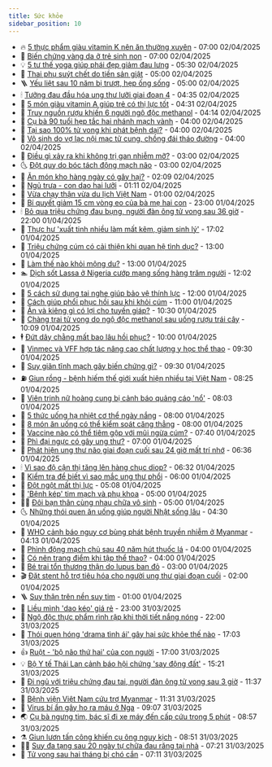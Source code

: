 ```yaml
---
title: Sức khỏe
sidebar_position: 10
---
```


<!-- vnexpress-suc-khoe:START -->
- 🔥 [5 thực phẩm giàu vitamin K nên ăn thường xuyên](https://vnexpress.net/5-thuc-pham-giau-vitamin-k-nen-an-thuong-xuyen-4868961.html) - 07:00 02/04/2025
- 🥰 [Biến chứng vàng da ở trẻ sinh non](https://vnexpress.net/bien-chung-vang-da-o-tre-sinh-non-4868917.html) - 07:00 02/04/2025
- 💡 [5 tư thế yoga giúp phái đẹp giảm đau lưng](https://vnexpress.net/5-tu-the-yoga-giup-phai-dep-giam-dau-lung-4868990.html) - 05:30 02/04/2025
- 🤗 [Thai phụ suýt chết do tiền sản giật](https://vnexpress.net/thai-phu-suyt-chet-do-tien-san-giat-4868906.html) - 05:00 02/04/2025
- 🪜 [Yếu liệt sau 10 năm bị trượt, hẹp ống sống](https://vnexpress.net/yeu-liet-sau-10-nam-bi-truot-hep-ong-song-4868902.html) - 05:00 02/04/2025
- 🕯 [Tưởng đau đầu hóa ung thư lưỡi giai đoạn 4](https://vnexpress.net/tuong-dau-dau-hoa-ung-thu-luoi-giai-doan-4-4868984.html) - 04:35 02/04/2025
- 🤭 [5 món giàu vitamin A giúp trẻ có thị lực tốt](https://vnexpress.net/5-mon-giau-vitamin-a-giup-tre-co-thi-luc-tot-4868962.html) - 04:31 02/04/2025
- 👀 [Truy nguồn rượu khiến 6 người ngộ độc methanol](https://vnexpress.net/truy-nguon-ruou-khien-6-nguoi-ngo-doc-methanol-4868932.html) - 04:14 02/04/2025
- 🌋 [Cụ bà 90 tuổi hẹp tắc hai nhánh mạch vành](https://vnexpress.net/cu-ba-90-tuoi-hep-tac-hai-nhanh-mach-vanh-4868937.html) - 04:00 02/04/2025
- 🫶 [Tại sao 100% tử vong khi phát bệnh dại?](https://vnexpress.net/tai-sao-100-tu-vong-khi-phat-benh-dai-4868904.html) - 04:00 02/04/2025
- 🦆 [Vô sinh do vợ lạc nội mạc tử cung, chồng đái tháo đường](https://vnexpress.net/vo-sinh-do-vo-lac-noi-mac-tu-cung-chong-dai-thao-duong-4868883.html) - 04:00 02/04/2025
- 🚀 [Điều gì xảy ra khi không trị gan nhiễm mỡ?](https://vnexpress.net/dieu-gi-xay-ra-khi-khong-tri-gan-nhiem-mo-4868872.html) - 03:00 02/04/2025
- 🌜 [Đột quỵ do bóc tách động mạch não](https://vnexpress.net/dot-quy-do-boc-tach-dong-mach-nao-4868683.html) - 03:00 02/04/2025
- 🧰 [Ăn món kho hàng ngày có gây hại?](https://vnexpress.net/an-mon-kho-hang-ngay-co-gay-hai-4868851.html) - 02:09 02/04/2025
- 💫 [Ngủ trưa - con dao hai lưỡi](https://vnexpress.net/ngu-trua-con-dao-hai-luoi-4868743.html) - 01:11 02/04/2025
- 🌝 [Vừa chạy thận vừa du lịch Việt Nam](https://vnexpress.net/vua-chay-than-vua-du-lich-viet-nam-4868634.html) - 01:00 02/04/2025
- 🗽 [Bí quyết giảm 15 cm vòng eo của bà mẹ hai con](https://vnexpress.net/bi-quyet-giam-15-cm-vong-eo-cua-ba-me-hai-con-4865987.html) - 23:00 01/04/2025
- 🕯 [Bỏ qua triệu chứng đau bụng, người đàn ông tử vong sau 36 giờ](https://vnexpress.net/bo-qua-trieu-chung-dau-bung-nguoi-dan-ong-tu-vong-sau-36-gio-4868507.html) - 22:00 01/04/2025
- 🦅 [Thực hư &#39;xuất tinh nhiều làm mất kẽm, giảm sinh lý&#39;](https://vnexpress.net/thuc-hu-xuat-tinh-nhieu-lam-mat-kem-giam-sinh-ly-4867770.html) - 17:02 01/04/2025
- 🦆 [Triệu chứng cúm có cải thiện khi quan hệ tình dục?](https://vnexpress.net/trieu-chung-cum-co-cai-thien-khi-quan-he-tinh-duc-4868757.html) - 13:00 01/04/2025
- 🎊 [Làm thế nào khỏi mộng du?](https://vnexpress.net/lam-the-nao-khoi-mong-du-4868540.html) - 13:00 01/04/2025
- 🏊 [Dịch sốt Lassa ở Nigeria cướp mạng sống hàng trăm người](https://vnexpress.net/dich-sot-lassa-o-nigeria-cuop-mang-song-hang-tram-nguoi-4868737.html) - 12:02 01/04/2025
- 📝 [5 cách sử dụng tai nghe giúp bảo vệ thính lực](https://vnexpress.net/5-cach-su-dung-tai-nghe-giup-bao-ve-thinh-luc-4868596.html) - 12:00 01/04/2025
- 💯 [Cách giúp phổi phục hồi sau khi khỏi cúm](https://vnexpress.net/cach-giup-phoi-phuc-hoi-sau-khi-khoi-cum-4868567.html) - 11:00 01/04/2025
- 🌊 [Ăn và kiêng gì có lợi cho tuyến giáp?](https://vnexpress.net/an-va-kieng-gi-co-loi-cho-tuyen-giap-4868639.html) - 10:30 01/04/2025
- 🚀 [Chàng trai tử vong do ngộ độc methanol sau uống rượu trái cây](https://vnexpress.net/chang-trai-tu-vong-do-ngo-doc-methanol-sau-uong-ruou-trai-cay-4868693.html) - 10:09 01/04/2025
- 🕴 [Đứt dây chằng mất bao lâu hồi phục?](https://vnexpress.net/dut-day-chang-mat-bao-lau-hoi-phuc-4868573.html) - 10:00 01/04/2025
- 🗽 [Vinmec và VFF hợp tác nâng cao chất lượng y học thể thao](https://vnexpress.net/vinmec-va-vff-hop-tac-nang-cao-chat-luong-y-hoc-the-thao-4868668.html) - 09:30 01/04/2025
- 🎡 [Suy giãn tĩnh mạch gây biến chứng gì?](https://vnexpress.net/suy-gian-tinh-mach-gay-bien-chung-gi-4868614.html) - 09:30 01/04/2025
- ⛽️ [Giun rồng - bệnh hiếm thế giới xuất hiện nhiều tại Việt Nam](https://vnexpress.net/giun-rong-benh-hiem-the-gioi-xuat-hien-nhieu-tai-viet-nam-4868541.html) - 08:25 01/04/2025
- 🦆 [Viên trinh nữ hoàng cung bị cảnh báo quảng cáo &#39;nổ&#39;](https://vnexpress.net/vien-trinh-nu-hoang-cung-bi-canh-bao-quang-cao-no-4868575.html) - 08:03 01/04/2025
- 🤩 [5 thức uống hạ nhiệt cơ thể ngày nắng](https://vnexpress.net/5-thuc-uong-ha-nhiet-co-the-ngay-nang-4868564.html) - 08:00 01/04/2025
- 🦒 [8 món ăn uống có thể kiểm soát căng thẳng](https://vnexpress.net/8-mon-an-uong-co-the-kiem-soat-cang-thang-4868347.html) - 08:00 01/04/2025
- 💫 [Vaccine nào có thể tiêm gộp với mũi ngừa cúm?](https://vnexpress.net/vaccine-nao-co-the-tiem-gop-voi-mui-ngua-cum-4868511.html) - 07:40 01/04/2025
- 🐘 [Phì đại ngực có gây ung thư?](https://vnexpress.net/phi-dai-nguc-co-gay-ung-thu-4868536.html) - 07:00 01/04/2025
- 🚀 [Phát hiện ung thư não giai đoạn cuối sau 24 giờ mất trí nhớ](https://vnexpress.net/phat-hien-ung-thu-nao-giai-doan-cuoi-sau-24-gio-mat-tri-nho-4868516.html) - 06:36 01/04/2025
- 🕯 [Vì sao độ cận thị tăng lên hàng chục diop?](https://vnexpress.net/vi-sao-do-can-thi-tang-len-hang-chuc-diop-4868521.html) - 06:32 01/04/2025
- 🦏 [Kiểm tra để biết vì sao mắc ung thư phổi](https://vnexpress.net/kiem-tra-de-biet-vi-sao-mac-ung-thu-phoi-4868488.html) - 06:00 01/04/2025
- 🦄 [Đột ngột mất thị lực](https://vnexpress.net/dot-ngot-mat-thi-luc-4868339.html) - 05:08 01/04/2025
- 🦒 [&#39;Bệnh kép&#39; tim mạch và phụ khoa](https://vnexpress.net/benh-kep-tim-mach-va-phu-khoa-4868415.html) - 05:00 01/04/2025
- 👨‍🏫 [Đôi bạn thân cùng nhau chữa vô sinh](https://vnexpress.net/doi-ban-than-cung-nhau-chua-vo-sinh-4868397.html) - 05:00 01/04/2025
- 🌜 [Những thói quen ăn uống giúp người Nhật sống lâu](https://vnexpress.net/nhung-thoi-quen-an-uong-giup-nguoi-nhat-song-lau-4868420.html) - 04:30 01/04/2025
- 🚀 [WHO cảnh báo nguy cơ bùng phát bệnh truyền nhiễm ở Myanmar](https://vnexpress.net/who-canh-bao-nguy-co-bung-phat-benh-truyen-nhiem-o-myanmar-4868490.html) - 04:13 01/04/2025
- 💃 [Phình động mạch chủ sau 40 năm hút thuốc lá](https://vnexpress.net/phinh-dong-mach-chu-sau-40-nam-hut-thuoc-la-4868429.html) - 04:00 01/04/2025
- 💯 [Có nên trang điểm khi tập thể thao?](https://vnexpress.net/co-nen-trang-diem-khi-tap-the-thao-4868391.html) - 04:00 01/04/2025
- 🤔 [Bé trai tổn thương thận do lupus ban đỏ](https://vnexpress.net/be-trai-ton-thuong-than-do-lupus-ban-do-4868381.html) - 03:00 01/04/2025
- 🎬 [Đặt stent hỗ trợ tiêu hóa cho người ung thư giai đoạn cuối](https://vnexpress.net/dat-stent-ho-tro-tieu-hoa-cho-nguoi-ung-thu-giai-doan-cuoi-4868343.html) - 02:00 01/04/2025
- 🪜 [Suy thận trên nền suy tim](https://vnexpress.net/suy-than-tren-nen-suy-tim-4868017.html) - 01:00 01/04/2025
- 🦣 [Liều mình &#39;dao kéo&#39; giá rẻ](https://vnexpress.net/lieu-minh-dao-keo-gia-re-4865013.html) - 23:00 31/03/2025
- 🧐 [Ngộ độc thực phẩm rình rập khi thời tiết nắng nóng](https://vnexpress.net/ngo-doc-thuc-pham-rinh-rap-khi-thoi-tiet-nang-nong-4868104.html) - 22:00 31/03/2025
- 🤡 [Thói quen hóng &#39;drama tình ái&#39; gây hại sức khỏe thế nào](https://vnexpress.net/thoi-quen-hong-drama-tinh-ai-gay-hai-suc-khoe-the-nao-4868023.html) - 17:03 31/03/2025
- 👍 [Ruột - &#39;bộ não thứ hai&#39; của con người](https://vnexpress.net/ruot-bo-nao-thu-hai-cua-con-nguoi-4867558.html) - 17:00 31/03/2025
- 💡 [Bộ Y tế Thái Lan cảnh báo hội chứng &#39;say động đất&#39;](https://vnexpress.net/bo-y-te-thai-lan-canh-bao-hoi-chung-say-dong-dat-4868272.html) - 15:21 31/03/2025
- 💯 [Đi ngủ với triệu chứng đau tai, người đàn ông tử vong sau 3 giờ](https://vnexpress.net/di-ngu-voi-trieu-chung-dau-tai-nguoi-dan-ong-tu-vong-sau-3-gio-4868148.html) - 11:37 31/03/2025
- 🧠 [Bệnh viện Việt Nam cứu trợ Myanmar](https://vnexpress.net/benh-vien-viet-nam-cuu-tro-myanmar-4868149.html) - 11:31 31/03/2025
- 🎡 [Virus bí ẩn gây ho ra máu ở Nga](https://vnexpress.net/virus-bi-an-gay-ho-ra-mau-o-nga-4868132.html) - 09:07 31/03/2025
- 🌏 [Cụ bà ngưng tim, bác sĩ đi xe máy đến cấp cứu trong 5 phút](https://vnexpress.net/cu-ba-ngung-tim-bac-si-di-xe-may-den-cap-cuu-trong-5-phut-4868088.html) - 08:57 31/03/2025
- ⚗️ [Giun lươn tấn công khiến cụ ông nguy kịch](https://vnexpress.net/giun-luon-tan-cong-khien-cu-ong-nguy-kich-4868079.html) - 08:51 31/03/2025
- 👨‍🏫 [Suy đa tạng sau 20 ngày tự chữa đau răng tại nhà](https://vnexpress.net/suy-da-tang-sau-20-ngay-tu-chua-dau-rang-tai-nha-4868016.html) - 07:21 31/03/2025
- 🤖 [Tử vong sau hai tháng bị chó cắn](https://vnexpress.net/tu-vong-sau-hai-thang-bi-cho-can-4868034.html) - 07:11 31/03/2025<!-- vnexpress-suc-khoe:END -->
